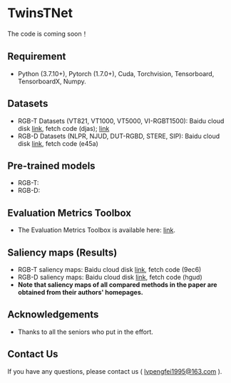 # TwinsTNet
The code is coming soon！

## Requirement
- Python (3.7.10+), Pytorch (1.7.0+), Cuda, Torchvision, Tensorboard, TensorboardX, Numpy.
## Datasets
- RGB-T Datasets (VT821, VT1000, VT5000, VI-RGBT1500): Baidu cloud disk [link](https://pan.baidu.com/s/1Vv6mYz4RL2VnwWwZWKLHyA), fetch code (djas); [link](https://github.com/huanglm-me/VI-RGBT1500)
- RGB-D Datasets (NLPR, NJUD, DUT-RGBD, STERE, SIP): Baidu cloud disk [link](https://pan.baidu.com/s/1rXa_cgnLSMxs9STRpEu7ew), fetch code (e45a)
## Pre-trained models
- RGB-T:
- RGB-D:
## Evaluation Metrics Toolbox
- The Evaluation Metrics Toolbox is available here: [link](https://github.com/jiwei0921/Saliency-Evaluation-Toolbox).
## Saliency maps (Results)
- RGB-T saliency maps: Baidu cloud disk [link](https://pan.baidu.com/s/1mF-C-j9WRfjrqWoQk7gLUg), fetch code (9ec6)
- RGB-D saliency maps: Baidu cloud disk [link](https://pan.baidu.com/s/11mhwd9ClYJz1PgX21FmbRA), fetch code (hgud)
- **Note that saliency maps of all compared methods in the paper are obtained from their authors' homepages.**
## Acknowledgements
- Thanks to all the seniors who put in the effort.
## Contact Us
If you have any questions, please contact us ( lvpengfei1995@163.com ).
